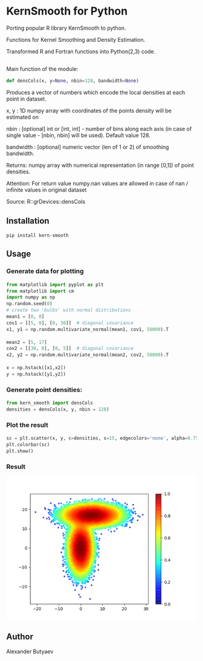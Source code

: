 # KernSmooth for Python
Porting popular R library KernSmooth to python.

Functions for Kernel Smoothing and Density Estimation.

Transformed R and Fortran functions into Python(2,3) code.

## 
Main function of the module:

```python
def densCols(x, y=None, nbin=128, bandwidth=None)
```

Produces a vector of numbers which encode the local densities at each point in dataset.

x, y : 1D numpy array with coordinates of the points density will be estimated on

nbin : [optional] int or [int, int] - number of bins along each axis
    (in case of single value - [nbin, nbin] will be used). Default value 128.

bandwidth : [optional] numeric vector (len of 1 or 2) of smoothing bandwidth.

Returns: numpy array with numerical representation (in range [0,1]) of point densities.

Attention: For return value numpy.nan values are allowed in case of nan / infinite values in original dataset 

Source: R::grDevices::densCols

## Installation
```
pip install kern-smooth
```

## Usage

### Generate data for plotting
```python
from matplotlib import pyplot as plt
from matplotlib import cm
import numpy as np
np.random.seed(0)
# create two 'bulbs' with normal distributions
mean1 = [0, 0]
cov1 = [[5, 0], [0, 30]]  # diagonal covariance
x1, y1 = np.random.multivariate_normal(mean1, cov1, 50000).T

mean2 = [5, 17]
cov2 = [[30, 0], [0, 5]]  # diagonal covariance
x2, y2 = np.random.multivariate_normal(mean2, cov2, 50000).T

x = np.hstack([x1,x2])
y = np.hstack([y1,y2])
```

### Generate point densities:
```python
from kern_smooth import densCols
densities = densCols(x, y, nbin = 128)
```

### Plot the result
```python
sc = plt.scatter(x, y, c=densities, s=15, edgecolors='none', alpha=0.75, cmap=cm.jet)
plt.colorbar(sc)
plt.show()
```

### Result
![Result](https://github.com/AlexanderButyaev/kern_smooth/blob/master/example_density.png) 

## Author
Alexander Butyaev

